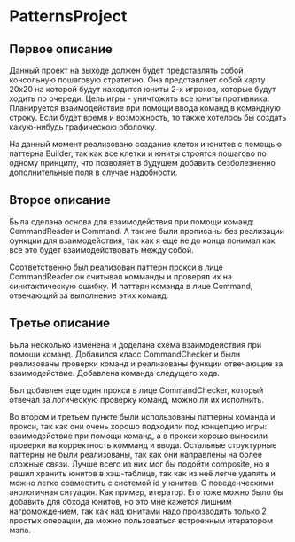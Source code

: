# PatternsProject

## Первое описание
Данный проект на выходе должен будет представлять собой консольную пошаговую стратегию. Она представляет собой карту 20х20 на которой будут находится юниты 2-х игроков, которые будут ходить по очереди. Цель игры - уничтожить все юниты противника. Планируется взаимодействие при помощи ввода команд в командную строку.
Если будет время и возможность, то также хотелось бы создать какую-нибудь графическою оболочку.

На данный момент реализовано создание клеток и юнитов с помощью паттерна Builder, так как все клетки и юниты строятся пошагово по одному принципу, что позволяет в будущем добавить безболезненно дополнительные поля в случае надобности. 

## Второе описание
Была сделана основа для взаимодействия при помощи команд: CommandReader и Command. А так же были прописаны без реализации функции для взаимодействия, так как я еще не до конца понимал как все это будет взаимодействовать между собой.

Соответственно был реализован паттерн прокси в лице CommandReader он считывал комманды и проверял их на синктактическую ошибку. И паттерн команда в лице Command, отвечающий за выполнение этих команд.

## Третье описание
Была несколько изменена и доделана схема взаимодействия при помощи команд. Добавился класс CommandChecker и были реализованы проверки команд и реализованы функции отвечающие за взаимодействие. Добавлена команда следущего хода.

Был добавлен еще один прокси в лице CommandChecker, который отвечал за логическую проверку команд, можно ли их исполнить.

Во втором и третьем пункте были использованы паттерны команда и прокси, так как они очень хорошо подходили под концепцию игры: взаимодействие при помощи команд, а в прокси хорошо выносили проверки на корректность комманд и ввода. Остальные структурные паттерны не были реализованы, так как они направлены на более сложные связи. Лучше всего из них мог бы подойти composite, но я решил хранить юнитов в хэш-таблице, так как из неё легче удалять и можно легко совместить с системой id у юнитов. С поведенческими анологичная ситуация. Как пример, итератор. Его тоже можно было бы добавить для обхода юнитов, но это мне кажется лишним нагромождением, так как над юнитами надо производить только 2 простых операции, да можно пользоваться встроенным итератором мэпа.   